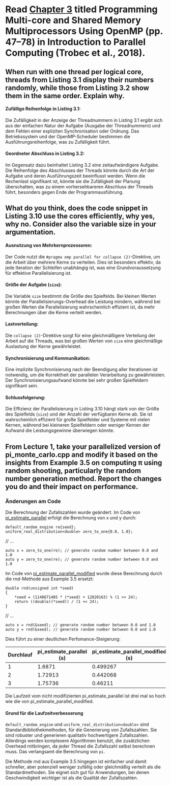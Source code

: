 # Read [Chapter 3](./Chapter3.pdf) titled Programming Multi-core and Shared Memory Multiprocessors Using OpenMP (pp. 47–78) in Introduction to Parallel Computing (Trobec et al., 2018).

## When run with one thread per logical core, threads from Listing 3.1 display their numbers randomly, while those from Listing 3.2 show them in the same order. Explain why.

#### **Zufällige Reihenfolge in Listing 3.1**: 
  Die Zufälligkeit in der Anzeige der Threadnummern in Listing 3.1 ergibt sich aus der einfachen Natur der Aufgabe (Ausgabe der Threadnummern) und dem Fehlen einer expliziten Synchronisation oder Ordnung. Das Betriebssystem und der OpenMP-Scheduler bestimmen die Ausführungsreihenfolge, was zu Zufälligkeit führt.

#### **Geordneter Abschluss in Listing 3.2**: 
  Im Gegensatz dazu beinhaltet Listing 3.2 eine zeitaufwändigere Aufgabe. Die Reihenfolge des Abschlusses der Threads könnte durch die Art der Aufgabe und deren Ausführungszeit beeinflusst werden. Wenn die Rechenlast signifikant ist, könnte sie die Zufälligkeit der Planung überschatten, was zu einem vorhersehbareren Abschluss der Threads führt, besonders gegen Ende der Programmausführung.

## What do you think, does the code snippet in Listing 3.10 use the cores efficiently, why yes, why no. Consider also the variable size in your argumentation.

#### **Ausnutzung von Mehrkernprozessoren**:
  Der Code nutzt die `#pragma omp parallel for collapse (2)`-Direktive, um die Arbeit über mehrere Kerne zu verteilen. Dies ist besonders effektiv, da jede Iteration der Schleifen unabhängig ist, was eine Grundvoraussetzung für effektive Parallelisierung ist.

#### **Größe der Aufgabe (`size`)**:
  Die Variable `size` bestimmt die Größe des Spielfelds. Bei kleinen Werten könnte der Parallelisierungs-Overhead die Leistung mindern, während bei großen Werten die Parallelisierung wahrscheinlich effizient ist, da mehr Berechnungen über die Kerne verteilt werden.

#### **Lastverteilung**:
  Die `collapse (2)`-Direktive sorgt für eine gleichmäßigere Verteilung der Arbeit auf die Threads, was bei großen Werten von `size` eine gleichmäßige Auslastung der Kerne gewährleistet.

#### **Synchronisierung und Kommunikation**:
  Eine implizite Synchronisierung nach der Beendigung aller Iterationen ist notwendig, um die Korrektheit der parallelen Verarbeitung zu gewährleisten. Der Synchronisierungsaufwand könnte bei sehr großen Spielfeldern signifikant sein.

#### Schlussfolgerung:
Die Effizienz der Parallelisierung in Listing 3.10 hängt stark von der Größe des Spielfelds (`size`) und der Anzahl der verfügbaren Kerne ab. Sie ist wahrscheinlich effizient für große Spielfelder und Systeme mit vielen Kernen, während bei kleineren Spielfeldern oder weniger Kernen der Aufwand die Leistungsgewinne überwiegen könnte.

## From Lecture 1, take your parallelized version of pi_monte_carlo.cpp and modify it based on the insights from Example 3.5 on computing π using random shooting, particularly the random number generation method. Report the changes you do and their impact on performance.

### Änderungen am Code
Die Berechnung der Zufallszahlen wurde geändert. Im Code von [pi_estimate_parallel](../Vorlesung_01/pi_estimate_parallel.cpp) erfolgt die Berechnung von x und y durch:

    default_random_engine re{seed};
    uniform_real_distribution<double> zero_to_one{0.0, 1.0};
// ...
    
    auto x = zero_to_one(re); // generate random number between 0.0 and 1.0
    auto y = zero_to_one(re); // generate random number between 0.0 and 1.0

Im Code von [pi_estimate_parallel_modified](../Vorlesung_03/pi_estimate_parallel_modified.cpp) wurde diese Berechnung durch die rnd-Methode aus Example 3.5 ersetzt:

    double rnd(unsigned int *seed)
    {
        *seed = (1140671485 * (*seed) + 12820163) % (1 << 24);
        return ((double)(*seed)) / (1 << 24);
    }
// ...

    auto x = rnd(&seed); // generate random number between 0.0 and 1.0
    auto y = rnd(&seed); // generate random number between 0.0 and 1.0

Dies führt zu einer deutlichen Perfomance-Steigerung:

| Durchlauf | pi_estimate_parallel (s) | pi_estimate_parallel_modified (s) |
|-----------|---------------------------|-----------------------------------|
| 1         | 1.6871                    | 0.499267                          |
| 2         | 1.72913                   | 0.442068                          |
| 3         | 1.75736                   | 0.46211                           |

Die Laufzeit vom nicht modifizierten pi_estimate_parallel ist drei mal so hoch wie die von pi_estimate_parallel_modified.

#### Grund für die Laufzeitverbesserung

`default_random_engine` und `uniform_real_distribution<double>` sind Standardbibliothekmethoden, für die Generierung von Zufallszahlen. Sie sind robuster und generieren qualitativ hochwertigere Zufallszahlen. Allerdings werden komplexere Algorithmen benutzt, die zusätzlichen Overhead mitbringen, da jeder Thread die Zufallszahl selbst berechnen muss. Das verlangsamt die Berechnung von `pi`.

Die Methode rnd aus Example 3.5 hingegen ist einfacher und damit schneller, aber potenziell weniger zufällig oder gleichmäßig verteilt als die Standardmethoden. Sie eignet sich gut für Anwendungen, bei denen Geschwindigkeit wichtiger ist als die Qualität der Zufallszahlen.